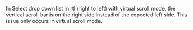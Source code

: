 In Select drop down list in rtl (right to left) with virtual scroll mode, the vertical scroll bar is on the right side instead of the expected left side. This issue only occurs in virtual scroll mode.
